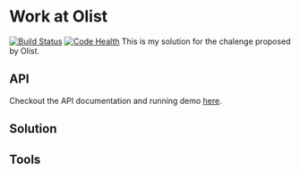 # Work at Olist

[![Build Status](https://travis-ci.org/chicochico/work-at-olist.svg?branch=master)](https://travis-ci.org/chicochico/work-at-olist)
[![Code Health](https://landscape.io/github/chicochico/work-at-olist/master/landscape.svg?style=flat)](https://landscape.io/github/chicochico/work-at-olist/master)
This is my solution for the chalenge proposed by Olist.

## API
Checkout the API documentation and running demo [here](https://young-garden-16956.herokuapp.com/api/v1/docs/).

## Solution

## Tools


